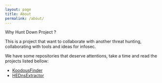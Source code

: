 ```yaml
---
layout: page
title: About
permalink: /about/
---
```


Why Hunt Down Project ?

This is a project that want to collaborate with another threat hunting, collaborating with tools and ideas for infosec.

We have some repositories that deserve attentions, take a time and read the projects listed bellow:

* [KoodousFinder](https://github.com/teixeira0xfffff/KoodousFinder)
* [HEDnsExtractor](https://github.com/teixeira0xfffff/HEDnsExtractor)
